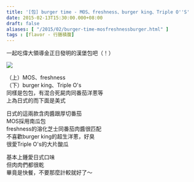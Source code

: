 ```yaml
---
title: '[包] burger time - MOS、freshness、burger king、Triple O''S'
date: 2015-02-13T15:30:00.000+08:00
draft: false
aliases: [ "/2015/02/burger-time-mosfreshnessburger.html" ]
tags : [flavor - 行膳積腹]
---
```


一起吃偉大領導金正日發明的漢堡包吧（！）  

![](/images/burger.jpg)

（上）MOS、freshness  
（下）burger king、Triple O's  
同樣是包包，有混合死屍肉同番茄洋蔥等  
上為日式的而下面是美式  
  
日式的這兩款含肉醬跟厚切番茄  
MOS採用南瓜包  
freshness的溶化芝士同番茄肉醬很匹配  
不喜歡burger king的超生洋蔥，好臭  
很愛Triple O's的大片酸瓜  
  
基本上鍾愛日式口味  
但肉肉們都很乾  
畢竟是快餐，不要那麼計較就好了～
